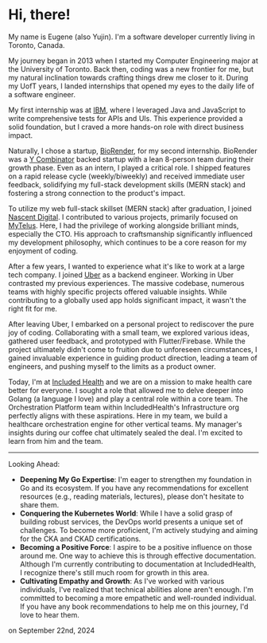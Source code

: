 # Hi, there!

My name is Eugene (also Yujin). I'm a software developer currently living in Toronto, Canada.

My journey began in 2013 when I started my Computer Engineering major at the University of Toronto. Back then, coding was a new frontier for me, but my natural inclination towards crafting things drew me closer to it. During my UofT years, I landed internships that opened my eyes to the daily life of a software engineer.

My first internship was at [IBM](https://www.ibm.com), where I leveraged Java and JavaScript to write comprehensive tests for APIs and UIs. This experience provided a solid foundation, but I craved a more hands-on role with direct business impact.

Naturally, I chose a startup, [BioRender](https://www.biorender.com/), for my second internship. BioRender was a [Y Combinator](https://www.ycombinator.com/) backed startup with a lean 8-person team during their growth phase. Even as an intern, I played a critical role. I shipped features on a rapid release cycle (weekly/biweekly) and received immediate user feedback, solidifying my full-stack development skills (MERN stack) and fostering a strong connection to the product's impact.

To utilize my web full-stack skillset (MERN stack) after graduation, I joined [Nascent Digital](https://www.nascentdigital.com/). I contributed to various projects, primarily focused on [MyTelus](https://www.telus.com/my-telus). Here, I had the privilege of working alongside brilliant minds, especially the CTO. His approach to craftsmanship significantly influenced my development philosophy, which continues to be a core reason for my enjoyment of coding.

After a few years, I wanted to experience what it's like to work at a large tech company. I joined [Uber](https://www.uber.com/) as a backend engineer. Working in Uber contrasted my previous experiences. The massive codebase, numerous teams with highly specific projects offered valuable insights. While contributing to a globally used app holds significant impact, it wasn't the right fit for me.

After leaving Uber, I embarked on a personal project to rediscover the pure joy of coding. Collaborating with a small team, we explored various ideas, gathered user feedback, and prototyped with Flutter/Firebase. While the project ultimately didn't come to fruition due to unforeseen circumstances, I gained invaluable experience in guiding product direction, leading a team of engineers, and pushing myself to the limits as a product owner.

Today, I'm at [Included Health](https://includedhealth.com/) and we are on a mission to make health care better for everyone. I sought a role that allowed me to delve deeper into Golang (a language I love) and play a central role within a core team. The Orchestration Platform team within IncludedHealth's Infrastructure org perfectly aligns with these aspirations. Here in my team, we build a healthcare orchestration engine for other vertical teams. My manager's insights during our coffee chat ultimately sealed the deal. I'm excited to learn from him and the team.

---

Looking Ahead:

- **Deepening My Go Expertise**: I'm eager to strengthen my foundation in Go and its ecosystem. If you have any recommendations for excellent resources (e.g., reading materials, lectures), please don't hesitate to share them.
- **Conquering the Kubernetes World**: While I have a solid grasp of building robust services, the DevOps world presents a unique set of challenges. To become more proficient, I'm actively studying and aiming for the CKA and CKAD certifications.
- **Becoming a Positive Force**: I aspire to be a positive influence on those around me. One way to achieve this is through effective documentation. Although I'm currently contributing to documentation at IncludedHealth, I recognize there's still much room for growth in this area.
- **Cultivating Empathy and Growth**: As I've worked with various individuals, I've realized that technical abilities alone aren't enough. I'm committed to becoming a more empathetic and well-rounded individual. If you have any book recommendations to help me on this journey, I'd love to hear them.

on September 22nd, 2024
